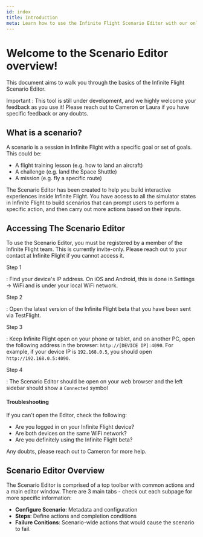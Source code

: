 ```yaml
---
id: index
title: Introduction
meta: Learn how to use the Infinite Flight Scenario Editor with our online documentation.
---
```


# Welcome to the Scenario Editor overview!

This document aims to walk you through the basics of the Infinite Flight Scenario Editor.

Important
: This tool is still under development, and we highly welcome your feedback as you use it! Please reach out to Cameron or Laura if you have specific feedback or any doubts.

## What is a scenario?

A scenario is a session in Infinite Flight with a specific goal or set of goals. This could be:

 - A flight training lesson (e.g. how to land an aircraft)
 - A challenge (e.g. land the Space Shuttle)
 - A mission (e.g. fly a specific route)

The Scenario Editor has been created to help you build interactive experiences inside Infinite Flight. You have access to all the simulator states in Infinite Flight to build scenarios that can prompt users to perform a specific action, and then carry out more actions based on their inputs.

## Accessing The Scenario Editor

To use the Scenario Editor, you must be registered by a member of the Infinite Flight team. This is currently invite-only. Please reach out to your contact at Infinite Flight if you cannot access it.


Step 1

: Find your device's IP address. On iOS and Android, this is done in Settings -> WiFi and is under your local WiFi network.

Step 2

: Open the latest version of the Infinite Flight beta that you have been sent via TestFlight.

Step 3

: Keep Infinite Flight open on your phone or tablet, and on another PC, open the following address in the browser: `http://[DEVICE IP]:4090`. For example, if your device IP is `192.168.0.5`, you should open `http://192.168.0.5:4090`.

Step 4

: The Scenario Editor should be open on your web browser and the left sidebar should show a `Connected` symbol

#### Troubleshooting

If you can't open the Editor, check the following:

 - Are you logged in on your Infinite Flight device?
 - Are both devices on the same WiFi network?
 - Are you definitely using the Infinite Flight beta?

Any doubts, please reach out to Cameron for more help.

## Scenario Editor Overview

The Scenario Editor is comprised of a top toolbar with common actions and a main editor window. There are 3 main tabs - check out each subpage for more specific information:

 - **Configure Scenario**: Metadata and configuration
 - **Steps**: Define actions and completion conditions
 - **Failure Conitions**: Scenario-wide actions that would cause the scenario to fail.
